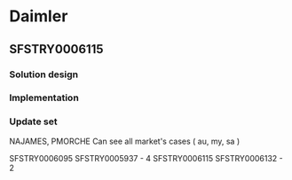 # Daimler

## SFSTRY0006115 

### Solution design

### Implementation

### Update set


NAJAMES, PMORCHE
	Can see all market's cases ( au, my, sa )


SFSTRY0006095 
SFSTRY0005937 - 4
SFSTRY0006115
SFSTRY0006132 - 2